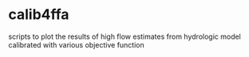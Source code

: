 # calib4ffa
scripts to plot the results of high flow estimates from hydrologic model calibrated with various objective function
